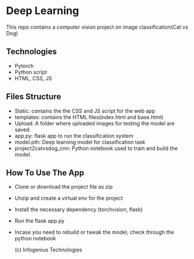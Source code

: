 # Deep Learning
This repo contains a computer vision project on image classification(Cat vs Dog)

## Technologies
- Pytorch
- Python script
- HTML, CSS, JS
  
## Files Structure
- Static: contains the the CSS and JS script for the web app
- templates: contains the HTML files(index.html and base.html)
- Upload: A folder where uploaded images for testing the model are saved.
- app.py: flask app to run the classification system
- model.pth: Deep learning model for classification task
- project2catvsdog_cnn: Python notebook used to train and build the model.

## How To Use The App
- Clone or download the project file as zip
- Unzip and create a virtual env for the project
- Install the necessary dependency (torchvision, flask)
- Run the flask app.py
- Incase you need to rebuild or tweak the model, check through the python notebook

  (c) Infogenius Technologies
